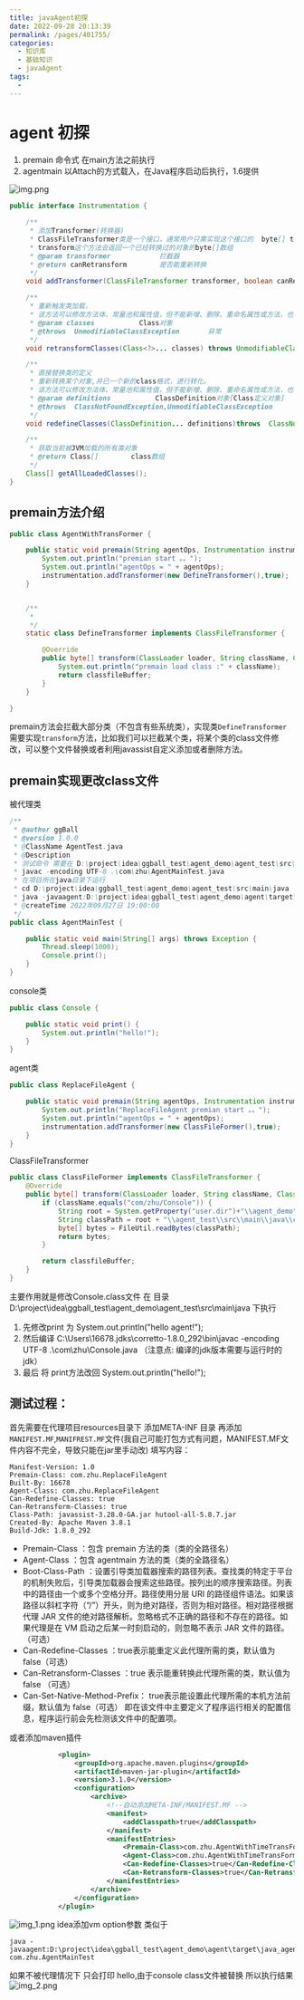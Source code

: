 ```yaml
---
title: javaAgent初探
date: 2022-09-28 20:13:39
permalink: /pages/401755/
categories:
  - 知识库
  - 基础知识
  - javaAgent
tags:
  - 
---
```

# agent 初探

1. premain 命令式 在main方法之前执行
2. agentmain 以Attach的方式载入，在Java程序启动后执行，1.6提供

![img.png](https://img.ggball.top/img/img.png?picGo)

```java
public interface Instrumentation {
    
    /**
     * 添加Transformer(转换器) 
     * ClassFileTransformer类是一个接口，通常用户只需实现这个接口的  byte[] transform()方法即可；
     * transform这个方法会返回一个已经转换过的对象的byte[]数组
     * @param transformer            拦截器
     * @return canRetransform        是否能重新转换
     */
 	void addTransformer(ClassFileTransformer transformer, boolean canRetransform);    

    /**
     * 重新触发类加载，
     * 该方法可以修改方法体、常量池和属性值，但不能新增、删除、重命名属性或方法，也不能修改方法的签名
     * @param classes           Class对象
     * @throws  UnmodifiableClassException       异常
     */
    void retransformClasses(Class<?>... classes) throws UnmodifiableClassException;

    /**
     * 直接替换类的定义
     * 重新转换某个对象,并已一个新的class格式，进行转化。
     * 该方法可以修改方法体、常量池和属性值，但不能新增、删除、重命名属性或方法，也不能修改方法的签名
     * @param definitions           ClassDefinition对象[Class定义对象]
     * @throws  ClassNotFoundException,UnmodifiableClassException       异常
     */
    void redefineClasses(ClassDefinition... definitions)throws  ClassNotFoundException, UnmodifiableClassException;

    /**
     * 获取当前被JVM加载的所有类对象
     * @return Class[]        class数组
     */
    Class[] getAllLoadedClasses();
}
```

## premain方法介绍

```java
public class AgentWithTransFormer {

    public static void premain(String agentOps, Instrumentation instrumentation) {
        System.out.println("premian start 。。");
        System.out.println("agentOps = " + agentOps);
        instrumentation.addTransformer(new DefineTransformer(),true);
    }


    /**
     *
     */
    static class DefineTransformer implements ClassFileTransformer {

        @Override
        public byte[] transform(ClassLoader loader, String className, Class<?> classBeingRedefined, ProtectionDomain protectionDomain, byte[] classfileBuffer) throws IllegalClassFormatException {
            System.out.println("premain load class :" + className);
            return classfileBuffer;
        }
    }

}
```
premain方法会拦截大部分类（不包含有些系统类），实现类`DefineTransformer`需要实现`transform`方法，比如我们可以拦截某个类，将某个类的class文件修改，可以整个文件替换或者利用javassist自定义添加或者删除方法。

## premain实现更改class文件

被代理类
```java
/**
 * @author ggBall
 * @version 1.0.0
 * @ClassName AgentTest.java
 * @Description
 * 测试命令 需要在 D:\project\idea\ggball_test\agent_demo\agent_test\src\main\java 目录下执行
 * javac -encoding UTF-8 .\com\zhu\AgentMainTest.java
 * 在項目所在java目录下运行
 * cd D:\project\idea\ggball_test\agent_demo\agent_test\src\main\java
 * java -javaagent:D:\project\idea\ggball_test\agent_demo\agent\target\java_agent.jar  com.zhu.AgentMainTest
 * @createTime 2022年09月27日 19:00:00
 */
public class AgentMainTest {

    public static void main(String[] args) throws Exception {
        Thread.sleep(1000);
        Console.print();
    }
}
```
console类
```java
public class Console {

    public static void print() {
        System.out.println("hello!");
    }
}

```

agent类
```java
public class ReplaceFileAgent {

    public static void premain(String agentOps, Instrumentation instrumentation) {
        System.out.println("ReplaceFileAgent premian start 。。");
        System.out.println("agentOps = " + agentOps);
        instrumentation.addTransformer(new ClassFileFormer(),true);
    }
}
```

ClassFileTransformer
```java
public class ClassFileFormer implements ClassFileTransformer {
    @Override
    public byte[] transform(ClassLoader loader, String className, Class<?> classBeingRedefined, ProtectionDomain protectionDomain, byte[] classfileBuffer) throws IllegalClassFormatException {
        if (className.equals("com/zhu/Console")) {
            String root = System.getProperty("user.dir")+"\\agent_demo";
            String classPath = root + "\\agent_test\\src\\main\\java\\com\\zhu\\Console.class";
            byte[] bytes = FileUtil.readBytes(classPath);
            return bytes;
        }

        return classfileBuffer;
    }
}
```

主要作用就是修改Console.class文件
在 目录 D:\project\idea\ggball_test\agent_demo\agent_test\src\main\java 下执行

1. 先修改print 为  System.out.println("hello agent!");
2. 然后编译 C:\Users\16678\.jdks\corretto-1.8.0_292\bin\javac -encoding UTF-8 .\com\zhu\Console.java （注意点: 编译的jdk版本需要与运行时的jdk）
3. 最后 将 print方法改回   System.out.println("hello!");

## 测试过程：
首先需要在代理项目resources目录下 添加META-INF 目录 再添加
`MANIFEST.MF`,`MANIFREST.MF`文件(我自己可能打包方式有问题，MANIFEST.MF文件内容不完全，导致只能在jar里手动改)
填写内容：

```shell
Manifest-Version: 1.0
Premain-Class: com.zhu.ReplaceFileAgent
Built-By: 16678
Agent-Class: com.zhu.ReplaceFileAgent
Can-Redefine-Classes: true
Can-Retransform-Classes: true
Class-Path: javassist-3.28.0-GA.jar hutool-all-5.8.7.jar
Created-By: Apache Maven 3.8.1
Build-Jdk: 1.8.0_292
```
- Premain-Class ：包含 premain 方法的类（类的全路径名）
- Agent-Class ：包含 agentmain 方法的类（类的全路径名）
- Boot-Class-Path ：设置引导类加载器搜索的路径列表。查找类的特定于平台的机制失败后，引导类加载器会搜索这些路径。按列出的顺序搜索路径。列表中的路径由一个或多个空格分开。路径使用分层 URI 的路径组件语法。如果该路径以斜杠字符（“/”）开头，则为绝对路径，否则为相对路径。相对路径根据代理 JAR 文件的绝对路径解析。忽略格式不正确的路径和不存在的路径。如果代理是在 VM 启动之后某一时刻启动的，则忽略不表示 JAR 文件的路径。（可选）
- Can-Redefine-Classes ：true表示能重定义此代理所需的类，默认值为 false（可选）
- Can-Retransform-Classes ：true 表示能重转换此代理所需的类，默认值为 false （可选）
- Can-Set-Native-Method-Prefix： true表示能设置此代理所需的本机方法前缀，默认值为 false（可选）
即在该文件中主要定义了程序运行相关的配置信息，程序运行前会先检测该文件中的配置项。

或者添加maven插件

```xml
            <plugin>
                <groupId>org.apache.maven.plugins</groupId>
                <artifactId>maven-jar-plugin</artifactId>
                <version>3.1.0</version>
                <configuration>
                    <archive>
                        <!--自动添加META-INF/MANIFEST.MF -->
                        <manifest>
                            <addClasspath>true</addClasspath>
                        </manifest>
                        <manifestEntries>
                            <Premain-Class>com.zhu.AgentWithTimeTransFormer</Premain-Class>
                            <Agent-Class>com.zhu.AgentWithTimeTransFormer</Agent-Class>
                            <Can-Redefine-Classes>true</Can-Redefine-Classes>
                            <Can-Retransform-Classes>true</Can-Retransform-Classes>
                        </manifestEntries>
                    </archive>
                </configuration>
            </plugin>
```

![img_1.png](https://img.ggball.top/img/img_1.png?picGo)
idea添加vm option参数 类似于

```shell
java -javaagent:D:\project\idea\ggball_test\agent_demo\agent\target\java_agent.jar  com.zhu.AgentMainTest
```

如果不被代理情况下 只会打印 hello,由于console class文件被替换 
所以执行结果
![img_2.png](https://img.ggball.top/img/img_2.png?picGo)




